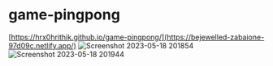 # game-pingpong
[https://hrx0hrithik.github.io/game-pingpong/](https://bejewelled-zabaione-97d09c.netlify.app/)
![Screenshot 2023-05-18 201854](https://github.com/hrx0hrithik/game-pingpong/assets/93973566/1f0c74e9-24e1-4312-bb10-6b318a66a2b2)
![Screenshot 2023-05-18 201944](https://github.com/hrx0hrithik/game-pingpong/assets/93973566/e9829bfa-4368-4b89-9003-75d014f457d9)
